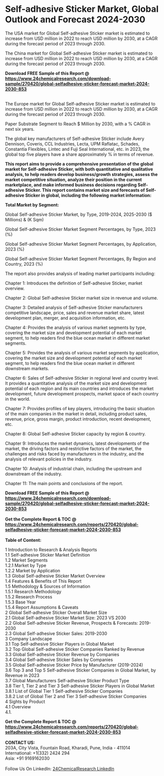 <h1>Self-adhesive Sticker Market, Global Outlook and Forecast 2024-2030</h1><p>The USA market for Global Self-adhesive Sticker market is estimated to increase from USD million in 2022 to reach USD million by 2030, at a CAGR during the forecast period of 2023 through 2030.</p><p>
</p><p>The China market for Global Self-adhesive Sticker market is estimated to increase from USD million in 2022 to reach USD million by 2030, at a CAGR during the forecast period of 2023 through 2030.</p><div><b>Download FREE Sample of this Report @ 
            <a href="https://www.24chemicalresearch.com/download-sample/270420/global-selfadhesive-sticker-forecast-market-2024-2030-853">
            https://www.24chemicalresearch.com/download-sample/270420/global-selfadhesive-sticker-forecast-market-2024-2030-853</a></b></div><br><p>
</p><p>The Europe market for Global Self-adhesive Sticker market is estimated to increase from USD million in 2022 to reach USD million by 2030, at a CAGR during the forecast period of 2023 through 2030.</p><p>
Paper Substrate Segment to Reach $ Million by 2030, with a % CAGR in next six years.</p><p>
The global key manufacturers of Self-adhesive Sticker include Avery Dennison, Coveris, CCL Industries, Lecta, UPM Raflatac, Schades, Constantia Flexibles, Lintec and Fuji Seal lnternational, etc. in 2023, the global top five players have a share approximately % in terms of revenue.</p><p>
<strong>This report aims to provide a comprehensive presentation of the global market for Self-adhesive Sticker, with both quantitative and qualitative analysis, to help readers develop business/growth strategies, assess the market competitive situation, analyze their position in the current marketplace, and make informed business decisions regarding Self-adhesive Sticker. This report contains market size and forecasts of Self-adhesive Sticker in global, including the following market information:</strong></p><p>
</p><p>
<strong>Total Market by Segment:</strong></p><p>
Global Self-adhesive Sticker Market, by Type, 2019-2024, 2025-2030 ($ Millions) &amp; (K Sqm)</p><p>
Global Self-adhesive Sticker Market Segment Percentages, by Type, 2023 (%)</p><p>
</p><p>
Global Self-adhesive Sticker Market Segment Percentages, by Application, 2023 (%)</p><p>
</p><p>
Global Self-adhesive Sticker Market Segment Percentages, By Region and Country, 2023 (%)</p><p>
</p><p>
</p><p></p><p>
The report also provides analysis of leading market participants including:</p><p>
</p><p>
</p><p>
Chapter 1: Introduces the definition of Self-adhesive Sticker, market overview.</p><p>
Chapter 2: Global Self-adhesive Sticker market size in revenue and volume.</p><p>
Chapter 3: Detailed analysis of Self-adhesive Sticker manufacturers competitive landscape, price, sales and revenue market share, latest development plan, merger, and acquisition information, etc.</p><p>
Chapter 4: Provides the analysis of various market segments by type, covering the market size and development potential of each market segment, to help readers find the blue ocean market in different market segments.</p><p>
Chapter 5: Provides the analysis of various market segments by application, covering the market size and development potential of each market segment, to help readers find the blue ocean market in different downstream markets.</p><p>
Chapter 6: Sales of Self-adhesive Sticker in regional level and country level. It provides a quantitative analysis of the market size and development potential of each region and its main countries and introduces the market development, future development prospects, market space of each country in the world.</p><p>
Chapter 7: Provides profiles of key players, introducing the basic situation of the main companies in the market in detail, including product sales, revenue, price, gross margin, product introduction, recent development, etc.</p><p>
Chapter 8: Global Self-adhesive Sticker capacity by region &amp; country.</p><p>
Chapter 9: Introduces the market dynamics, latest developments of the market, the driving factors and restrictive factors of the market, the challenges and risks faced by manufacturers in the industry, and the analysis of relevant policies in the industry.</p><p>
Chapter 10: Analysis of industrial chain, including the upstream and downstream of the industry.</p><p>
Chapter 11: The main points and conclusions of the report.</p><div><b>Download FREE Sample of this Report @ 
            <a href="https://www.24chemicalresearch.com/download-sample/270420/global-selfadhesive-sticker-forecast-market-2024-2030-853">
            https://www.24chemicalresearch.com/download-sample/270420/global-selfadhesive-sticker-forecast-market-2024-2030-853</a></b></div><br><div><b>Get the Complete Report & TOC @ 
            <a href="https://www.24chemicalresearch.com/reports/270420/global-selfadhesive-sticker-forecast-market-2024-2030-853">
            https://www.24chemicalresearch.com/reports/270420/global-selfadhesive-sticker-forecast-market-2024-2030-853</a></b></div><br>
            <b>Table of Content:</b><p>1 Introduction to Research & Analysis Reports<br />
    1.1 Self-adhesive Sticker Market Definition<br />
    1.2 Market Segments<br />
        1.2.1 Market by Type<br />
        1.2.2 Market by Application<br />
    1.3 Global Self-adhesive Sticker Market Overview<br />
    1.4 Features & Benefits of This Report<br />
    1.5 Methodology & Sources of Information<br />
        1.5.1 Research Methodology<br />
        1.5.2 Research Process<br />
        1.5.3 Base Year<br />
        1.5.4 Report Assumptions & Caveats<br />
2 Global Self-adhesive Sticker Overall Market Size<br />
    2.1 Global Self-adhesive Sticker Market Size: 2023 VS 2030<br />
    2.2 Global Self-adhesive Sticker Revenue, Prospects & Forecasts: 2019-2030<br />
    2.3 Global Self-adhesive Sticker Sales: 2019-2030<br />
3 Company Landscape<br />
    3.1 Top Self-adhesive Sticker Players in Global Market<br />
    3.2 Top Global Self-adhesive Sticker Companies Ranked by Revenue<br />
    3.3 Global Self-adhesive Sticker Revenue by Companies<br />
    3.4 Global Self-adhesive Sticker Sales by Companies<br />
    3.5 Global Self-adhesive Sticker Price by Manufacturer (2019-2024)<br />
    3.6 Top 3 and Top 5 Self-adhesive Sticker Companies in Global Market, by Revenue in 2023<br />
    3.7 Global Manufacturers Self-adhesive Sticker Product Type<br />
    3.8 Tier 1, Tier 2 and Tier 3 Self-adhesive Sticker Players in Global Market<br />
        3.8.1 List of Global Tier 1 Self-adhesive Sticker Companies<br />
        3.8.2 List of Global Tier 2 and Tier 3 Self-adhesive Sticker Companies<br />
4 Sights by Product<br />
    4.1 Overview<br />
        4.1.</p><div><b>Get the Complete Report & TOC @ 
            <a href="https://www.24chemicalresearch.com/reports/270420/global-selfadhesive-sticker-forecast-market-2024-2030-853">
            https://www.24chemicalresearch.com/reports/270420/global-selfadhesive-sticker-forecast-market-2024-2030-853</a></b></div><br><b>CONTACT US:</b><br>
            203A, City Vista, Fountain Road, Kharadi, Pune, India - 411014<br>
            International: +1(332) 2424 294<br>
            Asia: +91 9169162030 <br><br>
            Follow Us On LinkedIn: <a href="https://www.linkedin.com/company/24chemicalresearch/">24ChemicalResearch LinkedIn</a>